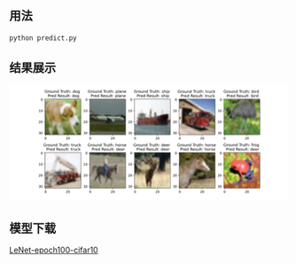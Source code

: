 ## 用法
```python
python predict.py
```

## 结果展示
![inference](assets/infer_cifar10.png)

## 模型下载
[LeNet-epoch100-cifar10](https://deepl-ckpt-classification.gd2.qingstor.com/lenet/lenet_cifar10_epoch_100.pth)